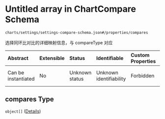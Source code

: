 # Untitled array in ChartCompare Schema

```txt
charts/settings/settings-compare-schema.json#/properties/compares
```

选择同环比对比的详细映射信息，与 compareType 对应

| Abstract            | Extensible | Status         | Identifiable            | Custom Properties | Additional Properties | Access Restrictions | Defined In                                                                                                   |
| :------------------ | :--------- | :------------- | :---------------------- | :---------------- | :-------------------- | :------------------ | :----------------------------------------------------------------------------------------------------------- |
| Can be instantiated | No         | Unknown status | Unknown identifiability | Forbidden         | Allowed               | none                | [settings-compare-schema.json\*](../out/charts/settings/settings-compare-schema.json "open original schema") |

## compares Type

`object[]` ([Details](settings-compare-schema-properties-compares-items.md))
